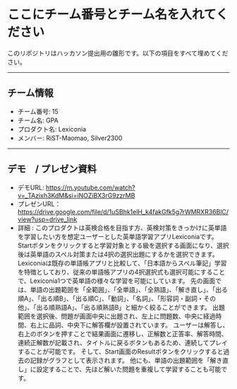 # ここにチーム番号とチーム名を入れてください

このリポジトリはハッカソン提出用の雛形です。以下の項目をすべて埋めてください。

---

## チーム情報
- チーム番号: 15
- チーム名: GPA
- プロダクト名: Lexiconia
- メンバー: RiST-Maomao, Silver2300

---

## デモ　/ プレゼン資料
- デモURL: https://m.youtube.com/watch?v=_TAzixh3KdM&si=iNOZiBX3rG9zzrMB
- プレゼンURL：https://drive.google.com/file/d/1uSBhk1elH_k4fakGfk5g7rWMRXR36BlC/view?usp=drive_link
- 詳細 : 
  このプロダクトは英検合格を目指す方、英検対策をきっかけに英単語を学習したい方を想定ユーザーとした英単語学習アプリLexiconiaです。
  Startボタンをクリックすると学習対象とする級を選択する画面になり、選択後は英単語のスペル対策または4択の選択出題にするかを選択できます。
  Lexiconiaは既存の単語帳アプリと比較して、「日本語からスペル筆記」学習を特徴としており、従来の単語帳アプリの4択選択式も選択可能にすることで、Lexiconia1つで英単語の様々な学習を可能にしています。
  先の画面では、単語の出題範囲を「全範囲」、「全単語」、「全熟語」、「解き直し」、「出る順A」、「出る順B」、「出る順C」、「動詞」、「名詞」、「形容詞・副詞・その他」、「出る順熟語A」、「出る順熟語B」と細かく絞ることができます。
  出題範囲を選択後、問題が画面中央に出題され、左上に問題数、中央に経過時間、右上に品詞、中央下に解答欄が設置されています。
  ユーザーは解答し、右上のボタンを押すことで結果画面に遷移し、正解数と正答率、解答時間、連続正解数が記載され、タイトルに戻るボタンもあるため、連続してプレイすることが可能です。
  そして、Start画面のResultボタンをクリックすると過去の記録がグラフとして表示されます。
  他にも、単語の出題範囲を「解き直し」に設定することで、先ほど解いた問題を重複して学習することも可能です。
